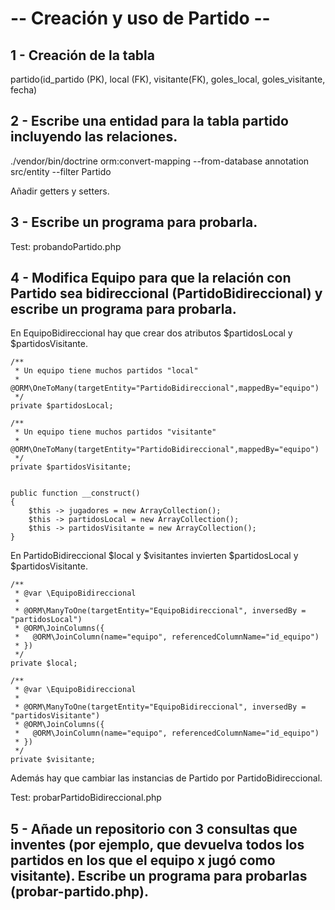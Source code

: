 # -- Creación y uso de Partido --

## 1 - Creación de la tabla 

partido(id_partido (PK), local (FK), visitante(FK), goles_local, goles_visitante, fecha)

## 2 - Escribe una entidad para la tabla partido incluyendo las relaciones.

./vendor/bin/doctrine orm:convert-mapping --from-database annotation src/entity --filter Partido

Añadir getters y setters.

## 3 - Escribe un programa para probarla.

Test: probandoPartido.php

## 4 - Modifica Equipo para que la relación con Partido sea bidireccional (PartidoBidireccional) y escribe un programa para probarla.

En EquipoBidireccional hay que crear dos atributos $partidosLocal y $partidosVisitante.

    /**
     * Un equipo tiene muchos partidos "local"
     * @ORM\OneToMany(targetEntity="PartidoBidireccional",mappedBy="equipo")
     */
    private $partidosLocal;

    /**
     * Un equipo tiene muchos partidos "visitante"
     * @ORM\OneToMany(targetEntity="PartidoBidireccional",mappedBy="equipo")
     */
    private $partidosVisitante;


    public function __construct()
    {
        $this -> jugadores = new ArrayCollection();
        $this -> partidosLocal = new ArrayCollection();
        $this -> partidosVisitante = new ArrayCollection();
    }

En PartidoBidireccional $local y $visitantes invierten $partidosLocal y $partidosVisitante.

    /**
     * @var \EquipoBidireccional
     *
     * @ORM\ManyToOne(targetEntity="EquipoBidireccional", inversedBy = "partidosLocal")
     * @ORM\JoinColumns({
     *   @ORM\JoinColumn(name="equipo", referencedColumnName="id_equipo")
     * })
     */
    private $local;

    /**
     * @var \EquipoBidireccional
     *
     * @ORM\ManyToOne(targetEntity="EquipoBidireccional", inversedBy = "partidosVisitante")
     * @ORM\JoinColumns({
     *   @ORM\JoinColumn(name="equipo", referencedColumnName="id_equipo")
     * })
     */
    private $visitante;

Además hay que cambiar las instancias de Partido por PartidoBidireccional.

Test: probarPartidoBidireccional.php


## 5 - Añade un repositorio con 3 consultas que inventes (por ejemplo, que devuelva todos los partidos en los que el equipo x jugó como visitante). Escribe un programa para probarlas (probar-partido.php).